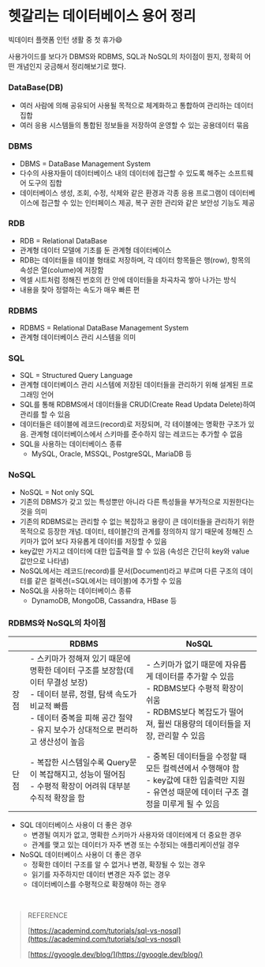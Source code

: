 # 헷갈리는 데이터베이스 용어 정리

빅데이터 플랫폼 인턴 생활 중 첫 휴가:smile:

사용가이드를 보다가 DBMS와 RDBMS, SQL과 NoSQL의 차이점이 뭔지, 정확히 어떤 개념인지 궁금해서 정리해보기로 했다.



### DataBase(DB)

* 여러 사람에 의해 공유되어 사용될 목적으로 체계화하고 통합하여 관리하는 데이터 집합
* 여러 응용 시스템들의 통합된 정보들을 저장하여 운영할 수 있는 공용데이터 묶음



### DBMS

* DBMS = DataBase Management System
* 다수의 사용자들이 데이터베이스 내의 데이터에 접근할 수 있도록 해주는 소프트웨어 도구의 집합
* 데이터베이스 생성, 조회, 수정, 삭제와 같은 환경과 각종 응용 프로그램이 데이터베이스에 접근할 수 있는 인터페이스 제공, 복구 권한 관리와 같은 보안성 기능도 제공



### RDB

* RDB = Relational DataBase
* 관계형 데이터 모델에 기초를 둔 관계형 데이터베이스
* RDB는 데이터들을 테이블 형태로 저장하며, 각 데이터 항목들은 행(row), 항목의 속성은 열(colume)에 저장함
* 엑셀 시트처럼 정해진 번호의 칸 안에 데이터들을 차곡차곡 쌓아 나가는 방식
* 내용을 찾아 정렬하는 속도가 매우 빠른 편



### RDBMS

* RDBMS = Relational DataBase Management System
* 관계형 데이터베이스 관리 시스템을 의미



### SQL

* SQL = Structured Query Language
* 관계형 데이터베이스 관리 시스템에 저장된 데이터들을 관리하기 위해 설계된 프로그래밍 언어
* SQL를 통해 RDBMS에서 데이터들을 CRUD(Create Read Updata Delete)하여 관리를 할 수 있음
* 데이터들은 테이블에 레코드(record)로 저장되며, 각 테이블에는 명확한 구조가 있음. 관계형 데이터베이스에서 스키마를 준수하지 않는 레코드는 추가할 수 없음
* SQL을 사용하는 데이터베이스 종류
  * MySQL, Oracle, MSSQL, PostgreSQL, MariaDB 등



### NoSQL

* NoSQL = Not only SQL
* 기존의 DBMS가 갖고 있는 특성뿐만 아니라 다른 특성들을 부가적으로 지원한다는 것을 의미
* 기존의 RDBMS로는 관리할 수 없는 복잡하고 용량이 큰 데이터들을 관리하기 위한 목적으로 등장한 개념. 데이터, 테이블간의 관계를 정의하지 않기 때문에 정해진 스키마가 없어 보다 자유롭게 데이터를 저장할 수 있음
* key값만 가지고 데이터에 대한 입출력을 할 수 있음 (속성은 간단히 key와 value 값만으로 나타냄)
* NoSQL에서는 레코드(record)를 문서(Document)라고 부르며 다른 구조의 데이터를 같은 컬렉션(=SQL에서는 테이블)에 추가할 수 있음
* NoSQL을 사용하는 데이터베이스 종류
  * DynamoDB, MongoDB, Cassandra, HBase 등



### RDBMS와 NoSQL의 차이점

|      | RDBMS                                                        | NoSQL                                                        |
| ---- | ------------------------------------------------------------ | ------------------------------------------------------------ |
| 장점 | - 스키마가 정해져 있기 때문에 명확한 데이터 구조를 보장함(데이터 무결성 보장)<br/>- 데이터 분류, 정렬, 탐색 속도가 비교적 빠름<br/>- 데이터 중복을 피해 공간 절약<br/>- 유지 보수가 상대적으로 편리하고 생산성이 높음 | - 스키마가 없기 때문에 자유롭게 데이터를 추가할 수 있음<br/>- RDBMS보다 수평적 확장이 쉬움<br/>- RDBMS보다 복잡도가 떨어져, 훨씬 대용량의 데이터들을 저장, 관리할 수 있음 |
| 단점 | - 복잡한 시스템일수록 Query문이 복잡해지고, 성능이 떨어짐<br/>- 수평적 확장이 어려워 대부분 수직적 확장을 함 | - 중복된 데이터들을 수정할 때 모든 컬렉션에서 수행해야 함<br/>- key값에 대한 입출력만 지원<br/>- 유연성 때문에 데이터 구조 결정을 미루게 될 수 있음 |

* SQL 데이터베이스 사용이 더 좋은 경우
  * 변경될 여지가 없고, 명확한 스키마가 사용자와 데이터에게 더 중요한 경우
  * 관계를 맺고 있는 데이터가 자주 변경 또는 수정되는 애플리케이션일 경우
* NoSQL 데이터베이스 사용이 더 좋은 경우
  * 정확한 데이터 구조를 알 수 없거나 변경, 확장될 수 있는 경우
  * 읽기를 자주하지만 데이터 변경은 자주 없는 경우
  * 데이터베이스를 수평적으로 확장해야 하는 경우

<br/>

> REFERENCE
>
> [https://academind.com/tutorials/sql-vs-nosql](https://academind.com/tutorials/sql-vs-nosql)
>
> [https://gyoogle.dev/blog/](https://gyoogle.dev/blog/)
